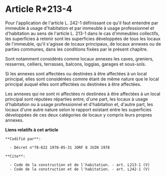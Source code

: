 # Article R*213-4

Pour l'application de l'article L. 242-1 définissant ce qu'il faut entendre par immeuble à usage d'habitation et par immeuble
à usage professionnel et d'habitation au sens de l'article L. 213-1 dans le cas d'immeubles collectifs, les superficies à
retenir sont les superficies développées de tous les locaux de l'immeuble, qu'il s'agisse de locaux principaux, de locaux
annexes ou de parties communes, dans les conditions fixées par le présent chapitre. 

Sont notamment considérés comme locaux annexes les caves, greniers, resserres, celliers, terrasses, balcons, loggias, garages
et sous-sols. 

Si les annexes sont affectées ou destinées à être affectées à un local principal, elles sont considérées comme étant de même
nature que le local principal auquel elles sont affectées ou destinées à être affectées. 

Les annexes qui ne sont ni affectées ni destinées à être affectées à un local principal sont réputées réparties entre, d'une
part, les locaux à usage d'habitation ou à usage professionnel et d'habitation et, d'autre part, les locaux d'une autre
nature selon le rapport existant entre les superficies développées de ces deux catégories de locaux y compris leurs propres
annexes.

**Liens relatifs à cet article**

	**Codifié par**:

	  - Décret n°78-622 1978-05-31 JORF 8 JUIN 1978

	**Cite**:

	  - Code de la construction et de l'habitation. - art. L213-1 (V)
	  - Code de la construction et de l'habitation. - art. L242-1 (V)
